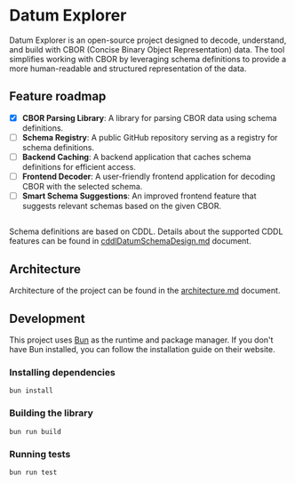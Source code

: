# Datum Explorer

Datum Explorer is an open-source project designed to decode, understand, and build with CBOR (Concise Binary Object Representation) data. The tool simplifies working with CBOR by leveraging schema definitions to provide a more human-readable and structured representation of the data.

## Feature roadmap

- [x]  **CBOR Parsing Library**: A library for parsing CBOR data using schema definitions.
- [ ]  **Schema Registry**: A public GitHub repository serving as a registry for schema definitions.
- [ ]  **Backend Caching**: A backend application that caches schema definitions for efficient access.
- [ ]  **Frontend Decoder**: A user-friendly frontend application for decoding CBOR with the selected schema.
- [ ]  **Smart Schema Suggestions**: An improved frontend feature that suggests relevant schemas based on the given CBOR.

##

Schema definitions are based on CDDL. Details about the supported CDDL features can be found in [cddlDatumSchemaDesign.md](./docs/cddlDatumSchemaDesign.md) document.

## Architecture

Architecture of the project can be found in the [architecture.md](./docs/architecture.md) document.

## Development

This project uses [Bun](https://bun.sh/) as the runtime and package manager.
If you don't have Bun installed, you can follow the installation guide on their website.

### Installing dependencies

```
bun install
```

### Building the library

```
bun run build
```

### Running tests

```
bun run test
```